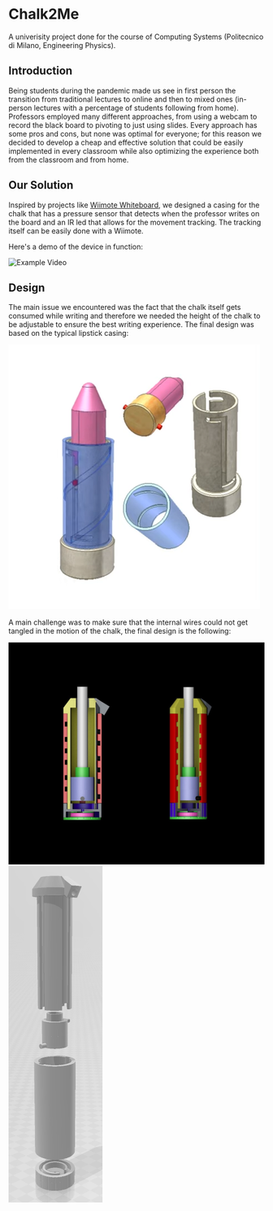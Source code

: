 # Chalk2Me
A univerisity project done for the course of Computing Systems (Politecnico di Milano, Engineering Physics).
## Introduction
Being students during the pandemic made us see in first person the transition from traditional lectures to online and then to mixed ones (in-person lectures with a percentage of students following from home). Professors employed many different approaches, from using a webcam to record the black board to pivoting to just using slides. Every approach has some pros and cons, but none was optimal for everyone; for this reason we decided to develop a cheap and effective solution that could be easily implemented in every classroom while also optimizing the experience both from the classroom and from home.
## Our Solution
Inspired by projects like [Wiimote Whiteboard](https://archive.org/details/wiimote-whiteboard), we designed a casing for the chalk that has a pressure sensor that detects when the professor writes on the board and an IR led that allows for the movement tracking. The tracking itself can be easily done with a Wiimote. 

Here's a demo of the device in function:

![Example Video](GIF_Chalk2Me.gif)

## Design
The main issue we encountered was the fact that the chalk itself gets consumed while writing and therefore we needed the height of the chalk to be adjustable to ensure the best writing experience. The final design was based on the typical lipstick casing:

![Design of a lipstick](lipstick.png)

A main challenge was to make sure that the internal wires could not get tangled in the motion of the chalk, the final design is the following:


![Design of a lipstick](internal_mechanism.png) ![Design of a lipstick](totale_sfatto.png)

